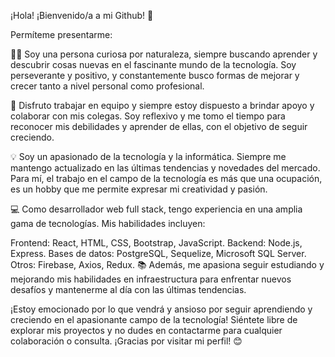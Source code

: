 ¡Hola! ¡Bienvenido/a a mi Github! 🌟

Permíteme presentarme:

👨‍💻 Soy una persona curiosa por naturaleza, siempre buscando aprender y descubrir cosas nuevas en el fascinante mundo de la tecnología. Soy perseverante y positivo, y constantemente busco formas de mejorar y crecer tanto a nivel personal como profesional.

🤝 Disfruto trabajar en equipo y siempre estoy dispuesto a brindar apoyo y colaborar con mis colegas. Soy reflexivo y me tomo el tiempo para reconocer mis debilidades y aprender de ellas, con el objetivo de seguir creciendo.

💡 Soy un apasionado de la tecnología y la informática. Siempre me mantengo actualizado en las últimas tendencias y novedades del mercado. Para mí, el trabajo en el campo de la tecnología es más que una ocupación, es un hobby que me permite expresar mi creatividad y pasión.

💻 Como desarrollador web full stack, tengo experiencia en una amplia gama de tecnologías. Mis habilidades incluyen:

Frontend: React, HTML, CSS, Bootstrap, JavaScript.
Backend: Node.js, Express.
Bases de datos: PostgreSQL, Sequelize, Microsoft SQL Server.
Otros: Firebase, Axios, Redux.
📚 Además, me apasiona seguir estudiando y mejorando mis habilidades en infraestructura para enfrentar nuevos desafíos y mantenerme al día con las últimas tendencias.

¡Estoy emocionado por lo que vendrá y ansioso por seguir aprendiendo y creciendo en el apasionante campo de la tecnología! Siéntete libre de explorar mis proyectos y no dudes en contactarme para cualquier colaboración o consulta. ¡Gracias por visitar mi perfil! 😊
